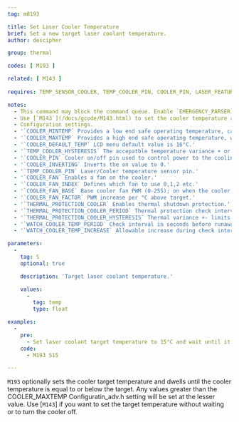 ```yaml
---
tag: m0193

title: Set Laser Cooler Temperature
brief: Set a new target laser coolant temperature.
author: descipher

group: thermal

codes: [ M193 ]

related: [ M143 ]
 
requires: TEMP_SENSOR_COOLER, TEMP_COOLER_PIN, COOLER_PIN, LASER_FEATURE

notes:
  - This command may block the command queue. Enable `EMERGENCY_PARSER` so that hosts can break in using [`M108`](/docs/gcode/M108.html).
  - Use [`M143`](/docs/gcode/M143.html) to set the cooler temperature and proceed without waiting.
  - Configuration settings.
  - '`COOLER_MINTEMP` Provides a low end safe operating temperature, cannot be lower than 1°C. CO2 lasers tubes can be damaged with values less than 15°C.'
  - '`COOLER_MAXTEMP` Provides a high end safe operating temperature, when breached the system will shutdown if `THERMAL_PROTECTION_COOLER` is defined. CO2 laser tube life degrades exponentially at temperatures above 24°C.'
  - '`COOLER_DEFAULT_TEMP` LCD menu default value is 16°C.'
  - '`TEMP_COOLER_HYSTERESIS` The accepatble temperature variance + or - to the target.'
  - '`COOLER_PIN` Cooler on/off pin used to control power to the cooling element.'
  - '`COOLER_INVERTING` Inverts the on value to 0.'
  - '`TEMP_COOLER_PIN` Laser/Cooler temperature sensor pin.'
  - '`COOLER_FAN` Enables a fan on the cooler.'
  - '`COOLER_FAN_INDEX` Defines which fan to use 0,1,2 etc.'
  - '`COOLER_FAN_BASE` Base cooler fan PWM (0-255); on when the cooler is enabled.'
  - '`COOLER_FAN_FACTOR` PWM increase per °C above target.'
  - '`THERMAL_PROTECTION_COOLER` Enables thermal shutdown protection.'
  - '`THERMAL_PROTECTION_COOLER_PERIOD` Thermal protection check interval in seconds.'
  - '`THERMAL_PROTECTION_COOLER_HYSTERESIS` Thermal variance +- limits check interval.'
  - '`WATCH_COOLER_TEMP_PERIOD` Check interval in seconds before runaway condition shutdown.'
  - '`WATCH_COOLER_TEMP_INCREASE` Allowable increase during check interval.'

parameters:
  -
    tag: S
    optional: true

    description: 'Target laser coolant temperature.'

    values:
      -
        tag: temp
        type: float

examples:
  -
    pre: 
      - Set laser coolant target temperature to 15°C and wait until it's reached.
    code: 
      - M193 S15

---
```


`M193` optionally sets the cooler target temperature and dwells until the cooler temperature is equal to or below the target.
Any values greater than the COOLER_MAXTEMP Configuratin_adv.h setting will be set at the lesser value.
Use [`M143`] if you want to set the target temperature without waiting or to turn the cooler off.